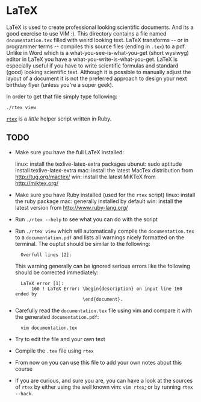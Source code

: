 LaTeX
=====

LaTeX is used to create professional looking scientific documents. And its a
good exercise to use VIM :). This directory contains a file named
`documentation.tex` filled with weird looking text. LaTeX transforms -- or in
programmer terms -- compiles this source files (ending in `.tex`) to a pdf. 
Unlike in Word which is a what-you-see-is-what-you-get (short wysiwyg) editor
in LaTeX you have a what-you-write-is-what-you-get. LaTeX is especially useful
if you have to write scientific formulas and standard (good) looking scientific
text. Although it is possible to manually adjust the layout of a document it
is not the preferred approach to design your next birthday flyer (unless you're
a super geek).


In order to get that file simply type following:
 
    ./rtex view

[`rtex`](http://github.com/dh83/rtex/) is a *little* helper script written in
Ruby.


TODO
----

- Make sure you have the full LaTeX installed:

    linux:  install the texlive-latex-extra packages
        ubunut: sudo aptitude install texlive-latex-extra
    mac:    install the latest MacTex distribution from http://tug.org/mactex/
    win:    install the latest MiKTeX from http://miktex.org/

- Make sure you have Ruby installed (used for the `rtex` script)
    linux:  install the ruby package
    mac:    generally installed by default
    win:    install the latest version from http://www.ruby-lang.org/

- Run `./rtex --help` to see what you can do with the script

- Run `./rtex view` which will automatically compile the `documentation.tex` to
  a `documentation.pdf` and lists all warnings nicely formatted on the
  terminal.  The ouptut should be similar to the following:

        Overfull lines [2]:
  This warning generally can be ignored serious errors like the following
  should be corrected immediately:

        LaTeX error [1]: 
            160 ! LaTeX Error: \begin{description} on input line 160 ended by
                               \end{document}.

- Carefully read the `documentation.tex` file using vim and compare it with
  the generated `documentation.pdf`:
    
        vim documentation.tex

- Try to edit the file and your own text

- Compile the `.tex` file using `rtex`

- From now on you can use this file to add your own notes about this course

- If you are curious, and sure you are, you can have a look at the sources of
  `rtex` by either using the well known vim: `vim rtex`; or by running `rtex
  --hack`. 

